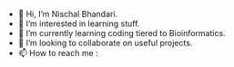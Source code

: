 - 👋 Hi, I’m Nischal Bhandari.
- 👀 I’m interested in learning stuff.
- 🌱 I’m currently learning coding tiered to Bioinformatics.
- 💞️ I’m looking to collaborate on useful projects.
- 📫 How to reach me : 

<!---
nishbh01/nishbh01 is a ✨ special ✨ repository because its `README.md` (this file) appears on your GitHub profile.
You can click the Preview link to take a look at your changes.
--->
